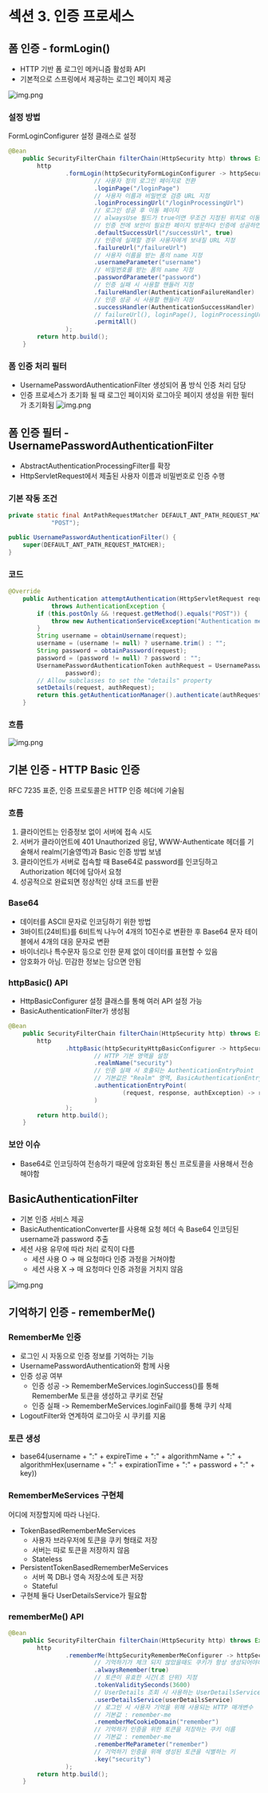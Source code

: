 # 섹션 3. 인증 프로세스

## 폼 인증 - formLogin()
- HTTP 기반 폼 로그인 메커니즘 활성화 API
- 기본적으로 스프링에서 제공하는 로그인 페이지 제공

![img.png](image/formLogin.png)

### 설정 방법
FormLoginConfigurer 설정 클래스로 설정
```java
@Bean
    public SecurityFilterChain filterChain(HttpSecurity http) throws Exception {
        http
                .formLogin(httpSecurityFormLoginConfigurer -> httpSecurityFormLoginConfigurer
                        // 사용자 정의 로그인 페이지로 전환
                        .loginPage("/loginPage")
                        // 사용자 이름과 비밀번호 검증 URL 지정
                        .loginProcessingUrl("/loginProcessingUrl")
                        // 로그인 성공 후 이동 페이지
                        // alwaysUse 필드가 true이면 무조건 지정된 위치로 이동, 기본은 false
                        // 인증 전에 보안이 필요한 페이지 방문하다 인증에 성공하면 이전 위치로 리다이렉트
                        .defaultSuccessUrl("/successUrl", true)
                        // 인증에 실패할 경우 사용자에게 보내질 URL 지정
                        .failureUrl("/failureUrl")
                        // 사용자 이름을 받는 폼의 name 지정
                        .usernameParameter("username")
                        // 비밀번호를 받는 폼의 name 지정
                        .passwordParameter("password")
                        // 인증 실패 시 사용할 핸들러 지정
                        .failureHandler(AuthenticationFailureHandler)
                        // 인증 성공 시 사용할 핸들러 지정
                        .successHandler(AuthenticationSuccessHandler)
                        // failureUrl(), loginPage(), loginProcessingUrl()에 대한 URL에 모든 사용자 접근 허용
                        .permitAll()
                );
        return http.build();
    }
```

### 폼 인증 처리 필터
- UsernamePasswordAuthenticationFilter 생성되어 폼 방식 인증 처리 담당
- 인증 프로세스가 초기화 될 때 로그인 페이지와 로그아웃 페이지 생성을 위한 필터가 초기화됨
![img.png](image/UsernamePasswordAuthenticationFilter.png)

## 폼 인증 필터 - UsernamePasswordAuthenticationFilter
- AbstractAuthenticationProcessingFilter를 확장
- HttpServletRequest에서 제출된 사용자 이름과 비밀번호로 인증 수행

### 기본 작동 조건
```java
private static final AntPathRequestMatcher DEFAULT_ANT_PATH_REQUEST_MATCHER = new AntPathRequestMatcher("/login",
			"POST");

public UsernamePasswordAuthenticationFilter() {
    super(DEFAULT_ANT_PATH_REQUEST_MATCHER);
}
```

### 코드
```java
@Override
	public Authentication attemptAuthentication(HttpServletRequest request, HttpServletResponse response)
			throws AuthenticationException {
		if (this.postOnly && !request.getMethod().equals("POST")) {
			throw new AuthenticationServiceException("Authentication method not supported: " + request.getMethod());
		}
		String username = obtainUsername(request);
		username = (username != null) ? username.trim() : "";
		String password = obtainPassword(request);
		password = (password != null) ? password : "";
		UsernamePasswordAuthenticationToken authRequest = UsernamePasswordAuthenticationToken.unauthenticated(username,
				password);
		// Allow subclasses to set the "details" property
		setDetails(request, authRequest);
		return this.getAuthenticationManager().authenticate(authRequest);
	}
```

### 흐름
![img.png](image/UsernamePasswordAuthenticationFlow.png)

## 기본 인증 - HTTP Basic 인증
RFC 7235 표준, 인증 프로토콜은 HTTP 인증 헤더에 기술됨

### 흐름
1. 클라이언트는 인증정보 없이 서버에 접속 시도
2. 서버가 클라이언트에 401 Unauthorized 응답, WWW-Authenticate 헤더를 기술해서 realm(기술영역)과 Basic 인증 방법 보냄
3. 클라이언트가 서버로 접속할 때 Base64로 password를 인코딩하고 Authorization 헤더에 담아서 요청
4. 성공적으로 완료되면 정상적인 상태 코드를 반환

### Base64
- 데이터를 ASCII 문자로 인코딩하기 위한 방법
- 3바이트(24비트)를 6비트씩 나누어 4개의 10진수로 변환한 후 Base64 문자 테이블에서 4개의 대응 문자로 변환
- 바이너리나 특수문자 등으로 인한 문제 없이 데이터를 표현할 수 있음
- 암호화가 아님. 민감한 정보는 담으면 안됨

### httpBasic() API
- HttpBasicConfigurer 설정 클래스를 통해 여러 API 설정 가능
- BasicAuthenticationFilter가 생성됨

```java
@Bean
    public SecurityFilterChain filterChain(HttpSecurity http) throws Exception {
        http
                .httpBasic(httpSecurityHttpBasicConfigurer -> httpSecurityHttpBasicConfigurer
                        // HTTP 기본 영역을 설정
                        .realmName("security")
                        // 인증 실패 시 호출되는 AuthenticationEntryPoint
                        // 기본값은 "Realm" 영역, BasicAuthenticationEntryPoint 사용
                        .authenticationEntryPoint(
                                (request, response, authException) -> response.sendError(401)
                        )
                );
        return http.build();
    }
```

### 보안 이슈
- Base64로 인코딩하여 전송하기 때문에 암호화된 통신 프로토콜을 사용해서 전송해야함

## BasicAuthenticationFilter
- 기본 인증 서비스 제공
- BasicAuthenticationConverter를 사용해 요청 헤더 속 Base64 인코딩된 username과 password 추출
- 세션 사용 유무에 따라 처리 로직이 다름
  - 세션 사용 O -> 매 요청마다 인증 과정을 거쳐야함
  - 세션 사용 X -> 매 요청마다 인증 과정을 거치지 않음 

![img.png](image/BasicAuthenticationFilterFlow.png)

## 기억하기 인증 - rememberMe()
### RememberMe 인증
- 로그인 시 자동으로 인증 정보를 기억하는 기능
- UsernamePasswordAuthentication와 함께 사용
- 인증 성공 여부
  - 인증 성공 -> RememberMeServices.loginSuccess()를 통해 RememberMe 토큰을 생성하고 쿠키로 전달
  - 인증 실패 -> RememberMeServices.loginFail()를 통해 쿠키 삭제
- LogoutFilter와 연계하여 로그아웃 시 쿠키를 지움

### 토큰 생성
- base64(username + ":" + expireTime + ":" + algorithmName + ":" + algorithmHex(username + ":" + expirationTime + ":" + password + ":" + key))

### RememberMeServices 구현체
어디에 저장할지에 따라 나뉜다.
- TokenBasedRememberMeServices
  - 사용자 브라우저에 토큰을 쿠키 형태로 저장
  - 서버는 따로 토큰을 저장하지 않음
  - Stateless
- PersistentTokenBasedRememberMeServices
  - 서버 쪽 DB나 영속 저장소에 토큰 저장
  - Stateful
- 구현체 둘다 UserDetailsService가 필요함

### rememberMe() API
```java
@Bean
    public SecurityFilterChain filterChain(HttpSecurity http) throws Exception {
        http
                .rememberMe(httpSecurityRememberMeConfigurer -> httpSecurityRememberMeConfigurer
                        // 기억하기가 체크 되지 않았을때도 쿠키가 항상 생성되어야하는지 여부
                        .alwaysRemember(true)
                        // 토큰이 유효한 시간(초 단위) 지정
                        .tokenValiditySeconds(3600)
                        // UserDetails 조회 시 사용하는 UserDetailsService 지정
                        .userDetailsService(userDetailsService)
                        // 로그인 시 사용자 기억을 위해 사용되는 HTTP 매개변수
                        // 기본값 : remember-me
                        .rememberMeCookieDomain("remember")
                        // 기억하기 인증을 위한 토큰을 저장하는 쿠키 이름
                        // 기본값 : remember-me
                        .rememberMeParameter("remember")
                        // 기억하기 인증을 위해 생성된 토큰을 식별하는 키
                        .key("security")
                );
        return http.build();
    }
```




